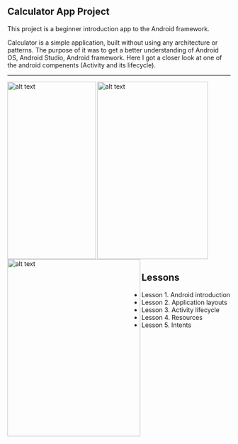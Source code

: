 Calculator App Project
--------------------------

This project is a beginner introduction app to the Android framework.

Calculator is a simple application, built without using any architecture or patterns. The purpose of it was to get a better understanding of Android OS, Android Studio, Android framework. Here I got a closer look at one of the android compenents (Activity and its lifecycle).

--------------------------

<img align="left" src="https://drive.google.com/uc?export=view&id=1_5HDBougWTIOmNSZo_DJ5dqZFcr7I5Xf" alt="alt text" width="200" height="400">

<img align="left" src="https://developer.android.com/guide/platform/images/android-stack_2x.png" alt="alt text" width="300" height="400">

<img src="https://developer.android.com/guide/components/images/activity_lifecycle.png" alt="alt text" width="250" height="400">

Lessons
--------------------------

- Lesson 1. Android introduction
- Lesson 2. Application layouts
- Lesson 3. Activity lifecycle
- Lesson 4. Resources
- Lesson 5. Intents
